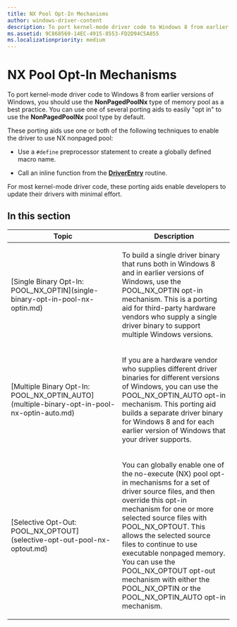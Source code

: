 ```yaml
---
title: NX Pool Opt-In Mechanisms
author: windows-driver-content
description: To port kernel-mode driver code to Windows 8 from earlier versions of Windows, you should use the NonPagedPoolNx type of memory pool as a best practice.
ms.assetid: 9C868569-14EC-4915-8553-FD2D94C5A855
ms.localizationpriority: medium
---
```


# NX Pool Opt-In Mechanisms


To port kernel-mode driver code to Windows 8 from earlier versions of Windows, you should use the **NonPagedPoolNx** type of memory pool as a best practice. You can use one of several porting aids to easily "opt in" to use the **NonPagedPoolNx** pool type by default.

These porting aids use one or both of the following techniques to enable the driver to use NX nonpaged pool:

-   Use a `#define` preprocessor statement to create a globally defined macro name.

-   Call an inline function from the [**DriverEntry**](https://msdn.microsoft.com/library/windows/hardware/ff544113) routine.

For most kernel-mode driver code, these porting aids enable developers to update their drivers with minimal effort.

## In this section


<table>
<colgroup>
<col width="50%" />
<col width="50%" />
</colgroup>
<thead>
<tr class="header">
<th>Topic</th>
<th>Description</th>
</tr>
</thead>
<tbody>
<tr class="odd">
<td><p>[Single Binary Opt-In: POOL_NX_OPTIN](single-binary-opt-in-pool-nx-optin.md)</p></td>
<td><p>To build a single driver binary that runs both in Windows 8 and in earlier versions of Windows, use the POOL_NX_OPTIN opt-in mechanism. This is a porting aid for third-party hardware vendors who supply a single driver binary to support multiple Windows versions.</p></td>
</tr>
<tr class="even">
<td><p>[Multiple Binary Opt-In: POOL_NX_OPTIN_AUTO](multiple-binary-opt-in-pool-nx-optin-auto.md)</p></td>
<td><p>If you are a hardware vendor who supplies different driver binaries for different versions of Windows, you can use the POOL_NX_OPTIN_AUTO opt-in mechanism. This porting aid builds a separate driver binary for Windows 8 and for each earlier version of Windows that your driver supports.</p></td>
</tr>
<tr class="odd">
<td><p>[Selective Opt-Out: POOL_NX_OPTOUT](selective-opt-out-pool-nx-optout.md)</p></td>
<td><p>You can globally enable one of the no-execute (NX) pool opt-in mechanisms for a set of driver source files, and then override this opt-in mechanism for one or more selected source files with POOL_NX_OPTOUT. This allows the selected source files to continue to use executable nonpaged memory. You can use the POOL_NX_OPTOUT opt-out mechanism with either the POOL_NX_OPTIN or the POOL_NX_OPTIN_AUTO opt-in mechanism.</p></td>
</tr>
</tbody>
</table>

 

 

 




